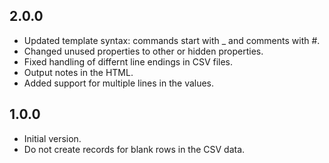 
## 2.0.0

- Updated template syntax: commands start with _ and comments with #.
- Changed unused properties to other or hidden properties.
- Fixed handling of differnt line endings in CSV files.
- Output notes in the HTML.
- Added support for multiple lines in the values.

## 1.0.0

- Initial version.
- Do not create records for blank rows in the CSV data.
